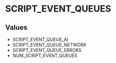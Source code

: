 # SCRIPT_EVENT_QUEUES

## Values
* SCRIPT_EVENT_QUEUE_AI
* SCRIPT_EVENT_QUEUE_NETWORK
* SCRIPT_EVENT_QUEUE_ERRORS
* NUM_SCRIPT_EVENT_QUEUES